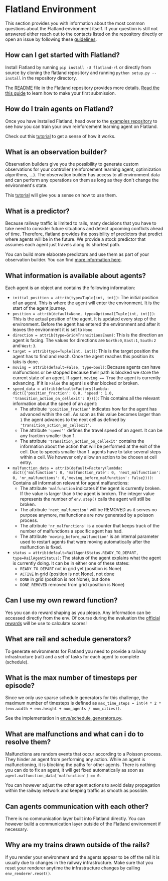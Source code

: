 Flatland Environment
====================

This section provides you with information about the most common questions about the Flatland environment itself. If your question is still not answered either reach out to the contacts listed on the repository directly or open an issue by following these [guidelines](../misc/contributing.md).

How can I get started with Flatland?
---

Install Flatland by running `pip install -U flatland-rl` or directly from source by cloning the flatland repository and running `python setup.py --install` in the repository directory.

The [README](https://gitlab.aicrowd.com/flatland/flatland/blob/master/README.md#-setup) file in the Flatland repository provides more details. [Read the this guide](../getting-started/first-submission) to learn how to make your first submission.

How do I train agents on Flatland?
---

Once you have installed Flatland, head over to the [examples repository](https://gitlab.aicrowd.com/flatland/flatland-examples) to see how you can train your own reinforcement learning agent on Flatland.

Check out this [tutorial](../getting-started/rl) to get a sense of how it works.

What is an observation builder?
---

Observation builders give you the possibility to generate custom observations for your controller (reinforcement learning agent, optimization algorithms, ...). The observation builder has access to all environment data and can perform any operations on them as long as they don't change the environment's state.

This [tutorial](../getting-started/env/custom_observations) will give you a sense on how to use them.

What is a predictor?
---

Because railway traffic is limited to rails, many decisions that you have to take need to consider future situations and detect upcoming conflicts ahead of time. Therefore, flatland provides the possibility of predictors that predict where agents will be in the future. We provide a stock predictor that assumes each agent just travels along its shortest path.

You can build more elaborate predictors and use them as part of your observation builder. You can find [more information here](../getting-started/env/custom_observations).

What information is available about agents?
---

Each agent is an object and contains the following information:

- `initial_position = attrib(type=Tuple[int, int])`: The initial position of an agent. This is where the agent will enter the environment. It is the start of the agent journey.
- `position = attrib(default=None, type=Optional[Tuple[int, int]])`: This is the actual position of the agent. It is updated every step of the environment. Before the agent has entered the environment and after it leaves the environment it is set to `None`
- `direction = attrib(type=Grid4TransitionsEnum)`: This is the direction an agent is facing. The values for directions are `North:0`, `East:1`, `South:2` and `West:3`.
- `target = attrib(type=Tuple[int, int])`: This is the target position the agent has to find and reach. Once the agent reaches this position its taks is done.
- `moving = attrib(default=False, type=bool)`: Because agents can have malfunctions or be stopped because their path is blocked we store the current state of an agent. If `agent.moving == True` the agent is currently advancing. If it is `False` the agent is either blocked or broken.
- `speed_data = attrib(default=Factory(lambda: dict({'position_fraction': 0.0, 'speed': 1.0, 'transition_action_on_cellexit': 0})))`: This contains all the relevant information about the speed of an agent:
    - The attribute `'position_fraction'` indicates how far the agent has advanced within the cell. As soon as this value becomes larger than `1` the agent advances to the next cell as defined by `'transition_action_on_cellexit'`.
    - The attribute `'speed''` defines the travel speed of an agent. It can be any fraction smaller than 1.
    - The attribute `'transition_action_on_cellexit'` contains the information about the action that will be performed at the exit of the cell. Due to speeds smaller than 1. agents have to take several steps within a cell. We however only allow an action to be chosen at cell entry.
- `malfunction_data = attrib(default=Factory(lambda: dict({'malfunction': 0, 'malfunction_rate': 0, 'next_malfunction': 0, 'nr_malfunctions': 0,'moving_before_malfunction': False})))`: Contains all information relevant for agent malfunctions:
    - The attribute `'malfunction` indicates if the agent is currently broken. If the value is larger than `0` the agent is broken. The integer value represents the number of `env.step()` calls the agent will still be broken.
    - The attribute `'next_malfunction'` will be REMOVED as it serves no purpose anymore, malfunctions are now generated by a poisson process.
    - The attribute `'nr_malfunctions'` is a counter that keeps track of the number of malfunctions a specific agent has had.
    - The attribute `'moving_before_malfunction'` is an internal parameter used to restart agents that were moving automatically after the malfunction is fixed.
- `status = attrib(default=RailAgentStatus.READY_TO_DEPART, type=RailAgentStatus)`: The status of the agent explains what the agent is currently doing. It can be in either one of these states:
    - `READY_TO_DEPART` not in grid yet (position is None) 
    - `ACTIVE` in grid (position is not None), not done
    - `DONE` in grid (position is not None), but done
    - `DONE_REMOVED` removed from grid (position is None)

Can I use my own reward function?
---

Yes you can do reward shaping as you please. Any information can be accessed directly from the env. Of course during the evaluation the [official rewards](../getting-started/env) will be use to calculate scores! 

What are rail and schedule generators?
---

To generate environments for Flatland you need to provide a railway infrastructure (rail) and a set of tasks for each agent to complete (schedule).

What is the max number of timesteps per episode?
---

Since we only use sparse schedule generators for this challenge, the maximum number of timesteps is defined as `max_time_steps = int(4 * 2 * (env.width + env.height + num_agents / num_cities))`.

See the implementation in [envs/schedule_generators.py](https://gitlab.aicrowd.com/flatland/flatland/blob/master/flatland/envs/schedule_generators.py#L172).

What are malfunctions and what can i do to resolve them?
---

Malfunctions are random events that occur according to a Poisson process. They hinder an agent from performing any action. While an agent is malfunctioning, it is blocking the paths for other agents. There is nothing you can do to fix an agent, it will get fixed automatically as soon as `agent.malfunction_data['malfunction'] == 0`.

You can however adjust the other agent actions to avoid delay propagation within the railway network and keeping traffic as smooth as possible.

Can agents communication with each other?
---

There is no communication layer built into Flatland directly. You can however build a communication layer outside of the Flatland environment if necessary.

Why are my trains drawn outside of the rails?
---

If you render your environment and the agents appear to be off the rail it is usually due to changes in the railway infrastructure. Make sure that you reset your renderer anytime the infrastructure changes by calling `env_renderer.reset()`.